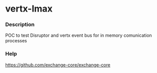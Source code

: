# vertx-lmax

### Description

POC to test Disruptor and vertx event bus for in memory comunication processes

### Help

https://github.com/exchange-core/exchange-core
